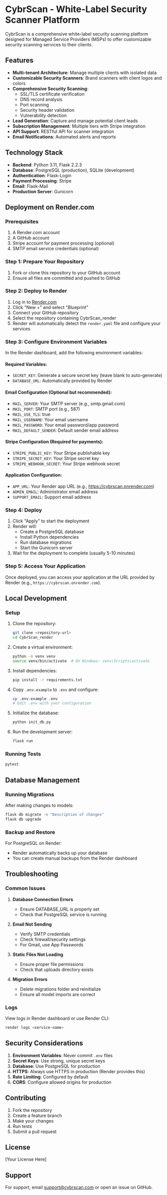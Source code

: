 # CybrScan - White-Label Security Scanner Platform

CybrScan is a comprehensive white-label security scanning platform designed for Managed Service Providers (MSPs) to offer customizable security scanning services to their clients.

## Features

- **Multi-tenant Architecture**: Manage multiple clients with isolated data
- **Customizable Security Scanners**: Brand scanners with client logos and colors
- **Comprehensive Security Scanning**:
  - SSL/TLS certificate verification
  - DNS record analysis
  - Port scanning
  - Security header validation
  - Vulnerability detection
- **Lead Generation**: Capture and manage potential client leads
- **Subscription Management**: Multiple tiers with Stripe integration
- **API Support**: RESTful API for scanner integration
- **Email Notifications**: Automated alerts and reports

## Technology Stack

- **Backend**: Python 3.11, Flask 2.2.3
- **Database**: PostgreSQL (production), SQLite (development)
- **Authentication**: Flask-Login
- **Payment Processing**: Stripe
- **Email**: Flask-Mail
- **Production Server**: Gunicorn

## Deployment on Render.com

### Prerequisites

1. A Render.com account
2. A GitHub account
3. Stripe account for payment processing (optional)
4. SMTP email service credentials (optional)

### Step 1: Prepare Your Repository

1. Fork or clone this repository to your GitHub account
2. Ensure all files are committed and pushed to GitHub

### Step 2: Deploy to Render

1. Log in to [Render.com](https://render.com)
2. Click "New +" and select "Blueprint"
3. Connect your GitHub repository
4. Select the repository containing CybrScan_render
5. Render will automatically detect the `render.yaml` file and configure your services

### Step 3: Configure Environment Variables

In the Render dashboard, add the following environment variables:

#### Required Variables:
- `SECRET_KEY`: Generate a secure secret key (leave blank to auto-generate)
- `DATABASE_URL`: Automatically provided by Render

#### Email Configuration (Optional but recommended):
- `MAIL_SERVER`: Your SMTP server (e.g., smtp.gmail.com)
- `MAIL_PORT`: SMTP port (e.g., 587)
- `MAIL_USE_TLS`: true
- `MAIL_USERNAME`: Your email username
- `MAIL_PASSWORD`: Your email password/app password
- `MAIL_DEFAULT_SENDER`: Default sender email address

#### Stripe Configuration (Required for payments):
- `STRIPE_PUBLIC_KEY`: Your Stripe publishable key
- `STRIPE_SECRET_KEY`: Your Stripe secret key
- `STRIPE_WEBHOOK_SECRET`: Your Stripe webhook secret

#### Application Configuration:
- `APP_URL`: Your Render app URL (e.g., https://cybrscan.onrender.com)
- `ADMIN_EMAIL`: Administrator email address
- `SUPPORT_EMAIL`: Support email address

### Step 4: Deploy

1. Click "Apply" to start the deployment
2. Render will:
   - Create a PostgreSQL database
   - Install Python dependencies
   - Run database migrations
   - Start the Gunicorn server
3. Wait for the deployment to complete (usually 5-10 minutes)

### Step 5: Access Your Application

Once deployed, you can access your application at the URL provided by Render (e.g., `https://cybrscan.onrender.com`).

## Local Development

### Setup

1. Clone the repository:
   ```bash
   git clone <repository-url>
   cd CybrScan_render
   ```

2. Create a virtual environment:
   ```bash
   python -m venv venv
   source venv/bin/activate  # On Windows: venv\Scripts\activate
   ```

3. Install dependencies:
   ```bash
   pip install -r requirements.txt
   ```

4. Copy `.env.example` to `.env` and configure:
   ```bash
   cp .env.example .env
   # Edit .env with your configuration
   ```

5. Initialize the database:
   ```bash
   python init_db.py
   ```

6. Run the development server:
   ```bash
   flask run
   ```

### Running Tests

```bash
pytest
```

## Database Management

### Running Migrations

After making changes to models:

```bash
flask db migrate -m "Description of changes"
flask db upgrade
```

### Backup and Restore

For PostgreSQL on Render:
- Render automatically backs up your database
- You can create manual backups from the Render dashboard

## Troubleshooting

### Common Issues

1. **Database Connection Errors**
   - Ensure DATABASE_URL is properly set
   - Check that PostgreSQL service is running

2. **Email Not Sending**
   - Verify SMTP credentials
   - Check firewall/security settings
   - For Gmail, use App Passwords

3. **Static Files Not Loading**
   - Ensure proper file permissions
   - Check that uploads directory exists

4. **Migration Errors**
   - Delete migrations folder and reinitialize
   - Ensure all model imports are correct

### Logs

View logs in Render dashboard or use Render CLI:
```bash
render logs <service-name>
```

## Security Considerations

1. **Environment Variables**: Never commit `.env` files
2. **Secret Keys**: Use strong, unique secret keys
3. **Database**: Use PostgreSQL for production
4. **HTTPS**: Always use HTTPS in production (Render provides this)
5. **Rate Limiting**: Configured by default
6. **CORS**: Configure allowed origins for production

## Contributing

1. Fork the repository
2. Create a feature branch
3. Make your changes
4. Run tests
5. Submit a pull request

## License

[Your License Here]

## Support

For support, email support@cybrscan.com or open an issue on GitHub.